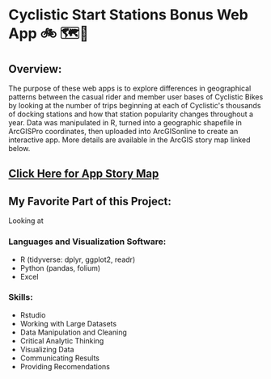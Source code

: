 # Cyclistic Start Stations Bonus Web App :bike: 🗺️🌆

## Overview:

The purpose of these web apps is to explore differences in geographical patterns between the casual rider and member user bases of Cyclistic Bikes by looking at the number of trips beginning at each of Cyclistic's thousands of docking stations and how that station popularity changes throughout a year. Data was manipulated in R, turned into a geographic shapefile in ArcGISPro coordinates, then uploaded into ArcGISonline to create an interactive app. More details are available in the ArcGIS story map linked below.

## [Click Here for App Story Map](https://htmlpreview.github.io/?https://github.com/Jemulcrone/data-and-gis-analyst-portfolio/blob/main/cyclistic-analysis-r/cyclistic-markdown.html)

## My Favorite Part of this Project:

Looking at

### Languages and Visualization Software: 

- R (tidyverse: dplyr, ggplot2, readr)
- Python (pandas, folium)
- Excel 

### Skills: 

- Rstudio
- Working with Large Datasets 
- Data Manipulation and Cleaning
- Critical Analytic Thinking
- Visualizing Data
- Communicating Results
- Providing Recomendations 
